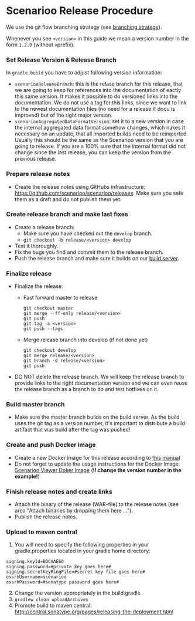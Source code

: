 # Scenarioo Release Procedure

We use the git flow branching strategy (see [branching strategy](Branching-strategy.md)).

Whenever you see `<version>` in this guide we mean a version number in the form `1.2.0` (without `v`prefix).

### Set Release Version & Release Branch

In `gradle.build` you have to adjust following version information:

* `scenariooReleaseBranch`: this is the relase branch for this release, that we are going to keep for references into the documentation of eactly this same version. It makes it possible to do versioned links into the documentation. We do not use a tag for this links, since we want to link to the newest documentation files (no need for a release if docu is improved) but of the right major version.
* `scenariooAggregatedDataFormatVersion`: set it to a new version in case the internal aggregated data format somehow changes, which nakes it necessary on an update, that all imported builds need to be reimported. Usually this should be the same as the Scenarioo version that you are going to release. If you are a 100% sure that the internal format did not change since the last release, you can keep the version from the previous release.

### Prepare release notes

* Create the release notes using GitHubs infrastructure: https://github.com/scenarioo/scenarioo/releases. Make sure you safe them as a draft and do not publish them yet.

### Create release branch and make last fixes

* Create a release branch:
  * Make sure you have checked out the `develop` branch.
  * `git checkout -b release/<version> develop`
* Test it thoroughly.
* Fix the bugs you find and commit them to the release branch.
* Push the release branch and make sure it builds on our [build server](Build-Server).

### Finalize release

* Finalize the release:
  * Fast forward master to release
    ```
    git checkout master
    git merge --ff-only release/<version>
    git push
    git tag -a <version>
    git push --tags
    ```
  * Merge release branch into develop (if not done yet)
    ```
    git checkout develop
    git merge release/<version>
    git branch -d release/<version>
    git push
    ```

* DO NOT delete the release branch. We will keep the release branch to provide links to the right documentation version
  and we can even reuse the release branch as a branch to do and test hotfixes on it.

### Build master branch

* Make sure the master branch builds on the build server. As the build uses the git tag as a version number,
 it's important to distribute a build artifact that was build after the tag was pushed!

### Create and push Docker image

* Create a new Docker image for this release according to [this manual](Building-the-Docker-Image)
* Do not forget to update the usage instructions for the Docker Image:     
    [Scenarioo Viewer Doker Image](../setup/Scenarioo-Viewer-Docker-Image.md) 
    (**!! change the version number in the example!**)

### Finish release notes and create links
* Attach the binary of the release (WAR-file) to the release notes (see area "Attach binaries by dropping them here ...").
* Publish the release notes.


### Upload to maven central
1. You will need to specify the following properties in your gradle.properties located in your gradle home directory:

```
signing.keyId=BDCAAE60
signing.password=#private key goes here#
signing.secretKeyRingFile=#secret key file goes here#
ossrhUsername=scenarioo
ossrhPassword=#sonatype password goes here#
```

2. Change the version appropriately in the build.gradle
3. `gradlew clean uploadArchives`
4. Promote build to maven central:
http://central.sonatype.org/pages/releasing-the-deployment.html
